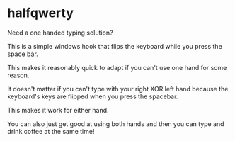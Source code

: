 halfqwerty
==========

Need a one handed typing solution?

This is a simple windows hook that flips the keyboard while you press the space bar.

This makes it reasonably quick to adapt if you can't use one hand for some reason.

It doesn't matter if you can't type with your right XOR left hand because the keyboard's keys are flipped when you press the spacebar.

This makes it work for either hand.  

You can also just get good at using both hands and then you can type and drink coffee at the same time!